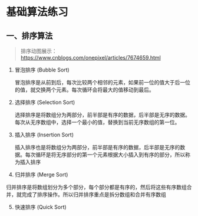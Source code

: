 
# 基础算法练习



## 一、排序算法

> 排序动图展示：https://www.cnblogs.com/onepixel/articles/7674659.html

1. 冒泡排序 (Bubble Sort)

   冒泡排序是从前到后，每次比较两个相邻的元素，如果前一位的值大于后一位的值，就交换两个元素。每次循环会将最大的值移动到最后。

2. 选择排序 (Selection Sort)

   选择排序是将数组分为两部分，前半部是有序的数据，后半部是无序的数据。每次从无序数组中，选择一个最小的值，替换到当前无序数组的第一位。

3. 插入排序 (Insertion Sort)

    插入排序也是将数组分为两部分，前半部是有序的数据，后半部是无序的数据。每次循环是将无序部分的第一个元素根据大小插入到有序的部分，所以称为插入排序

4. 归并排序 (Merge Sort)

  归并排序是将数组划分为多个部分，每个部分都是有序的，然后将这些有序数组合并，就完成了排序操作。所以归并排序重点是拆分数组和合并有序数组

5. 快速排序 (Quick Sort)

  

